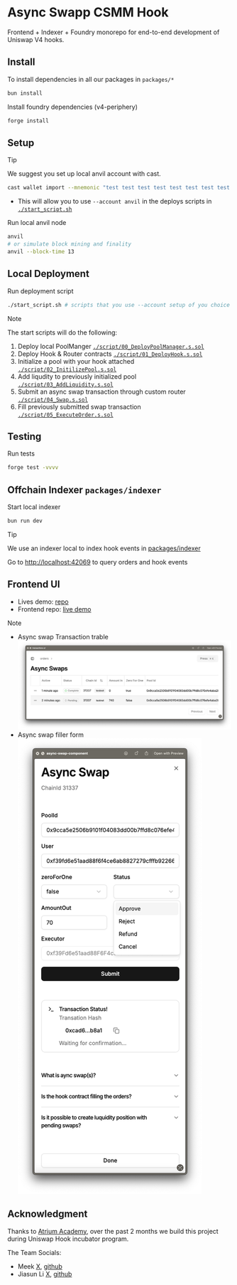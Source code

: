 # Async Swapp CSMM Hook

Frontend + Indexer + Foundry monorepo for end-to-end development of Uniswap V4 hooks.

## Install

To install dependencies in all our packages in `packages/*`

```bash
bun install
```

Install foundry dependencies (v4-periphery)

```sh
forge install
```

## Setup

> [!TIP]
> We suggest you set up local anvil account with cast.
>
> ```sh
> cast wallet import --mnemonic "test test test test test test test test test test test junk" anvil
> ```
>
> - This will allow you to use `--account anvil` in the deploys scripts in [`./start_script.sh`](./start_script.sh)

Run local anvil node

```sh
anvil
# or simulate block mining and finality
anvil --block-time 13
```

## Local Deployment

Run deployment script

```sh
./start_script.sh # scripts that you use --account setup of you choice
```

> [!NOTE]
>
> The start scripts will do the following:
>
> 1. Deploy local PoolManger [`./script/00_DeployPoolManager.s.sol`](./script/00_DeployPoolManager.s.sol)
> 2. Deploy Hook & Router contracts [`./script/01_DeployHook.s.sol`](./script/01_DeployHook.s.sol)
> 3. Initialize a pool with your hook attached [`./script/02_InitilizePool.s.sol`](./script/02_InitilizePool.s.sol)
> 4. Add liqudity to previously initialized pool [`./script/03_AddLiquidity.s.sol`](./script/03_AddLiquidity.s.sol)
> 5. Submit an async swap transaction through custom router [`./script/04_Swap.s.sol`](./script/04_Swap.s.sol)
> 6. Fill previously submitted swap transaction [`./script/05_ExecuteOrder.s.sol`](./script/05_ExecuteOrder.s.sol)

## Testing

Run tests

```sh
forge test -vvvv
```

## Offchain Indexer `packages/indexer`

Start local indexer

```sh
bun run dev
```

> [!Tip]
>
> We use an indexer local to index hook events in [packages/indexer](./packages/indexer/)

Go to [http://localhost:42069](http://localhost:42069) to query orders and hook events

## Frontend UI

- Lives demo: [repo](https://github.com/classcool/frontend)
- Frontend repo: [live demo](https://frontend-mu-one-27.vercel.app/dashboard)

> [!NOTE]
>
> - Async swap Transaction trable
>   ![Transaction List UI](./transaction-ui.png)
> - Async swap filler form
>   ![Filler UI - Async Swap](./filler-ui.png)

## Acknowledgment

Thanks to [Atrium Academy](https://atrium.academy), over the past 2 months we build this project during Uniswap Hook incubator program.

The Team Socials:

- Meek [X](https://x.com/msakiart), [github](https://github.com/mmsaki)
- Jiasun Li [X](https://x.com/mysteryfigure), [github](https://github.com/mysteryfigure)
